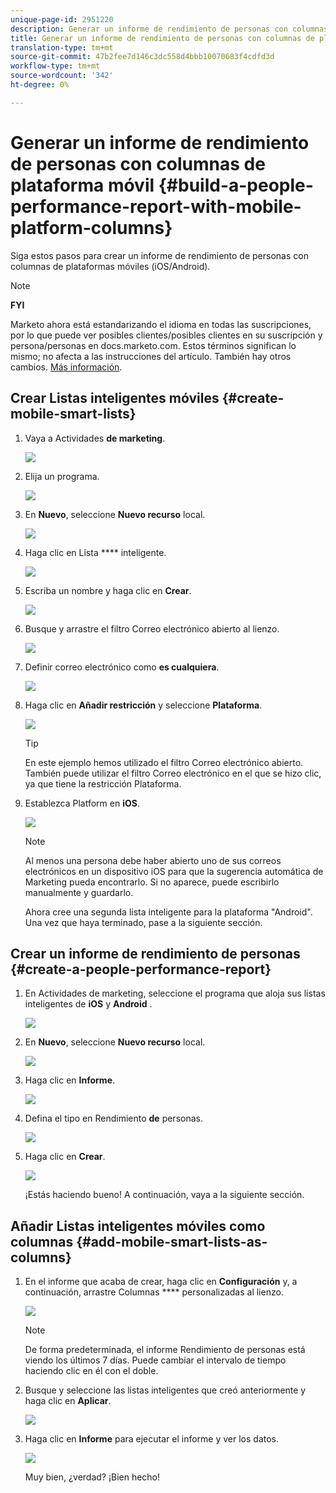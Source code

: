```yaml
---
unique-page-id: 2951220
description: Generar un informe de rendimiento de personas con columnas de plataforma móvil - Documentos de marketing - Documentación del producto
title: Generar un informe de rendimiento de personas con columnas de plataforma móvil
translation-type: tm+mt
source-git-commit: 47b2fee7d146c3dc558d4bbb10070683f4cdfd3d
workflow-type: tm+mt
source-wordcount: '342'
ht-degree: 0%

---
```



# Generar un informe de rendimiento de personas con columnas de plataforma móvil {#build-a-people-performance-report-with-mobile-platform-columns}

Siga estos pasos para crear un informe de rendimiento de personas con columnas de plataformas móviles (iOS/Android).

>[!NOTE]
>
>**FYI**
>
>Marketo ahora está estandarizando el idioma en todas las suscripciones, por lo que puede ver posibles clientes/posibles clientes en su suscripción y persona/personas en docs.marketo.com. Estos términos significan lo mismo; no afecta a las instrucciones del artículo. También hay otros cambios. [Más información](http://docs.marketo.com/display/DOCS/Updates+to+Marketo+Terminology).

## Crear Listas inteligentes móviles {#create-mobile-smart-lists}

1. Vaya a Actividades **de marketing**.

   ![](assets/ma.png)

1. Elija un programa.

   ![](assets/two-1.png)

1. En **Nuevo**, seleccione **Nuevo recurso** local.

   ![](assets/three-1.png)

1. Haga clic en Lista **** inteligente.

   ![](assets/four-1.png)

1. Escriba un nombre y haga clic en **Crear**.

   ![](assets/five-1.png)

1. Busque y arrastre el filtro Correo electrónico abierto al lienzo.

   ![](assets/six-1.png)

1. Definir correo electrónico como **es cualquiera**.

   ![](assets/seven.png)

1. Haga clic en **Añadir restricción** y seleccione **Plataforma**.

   ![](assets/eight.png)

   >[!TIP]
   >
   >En este ejemplo hemos utilizado el filtro Correo electrónico abierto. También puede utilizar el filtro Correo electrónico en el que se hizo clic, ya que tiene la restricción Plataforma.

1. Establezca Platform en **iOS**.

   ![](assets/nine.png)

   >[!NOTE]
   >
   >Al menos una persona debe haber abierto uno de sus correos electrónicos en un dispositivo iOS para que la sugerencia automática de Marketing pueda encontrarlo. Si no aparece, puede escribirlo manualmente y guardarlo.

   Ahora cree una segunda lista inteligente para la plataforma &quot;Android&quot;. Una vez que haya terminado, pase a la siguiente sección.

## Crear un informe de rendimiento de personas {#create-a-people-performance-report}

1. En Actividades de marketing, seleccione el programa que aloja sus listas inteligentes de **iOS** y **Android** .

   ![](assets/ten.png)

1. En **Nuevo**, seleccione **Nuevo recurso** local.

   ![](assets/eleven.png)

1. Haga clic en **Informe**.

   ![](assets/twelve.png)

1. Defina el tipo en Rendimiento **de** personas.

   ![](assets/thirteen.png)

1. Haga clic en **Crear**.

   ![](assets/fourteen.png)

   ¡Estás haciendo bueno! A continuación, vaya a la siguiente sección.

## Añadir Listas inteligentes móviles como columnas {#add-mobile-smart-lists-as-columns}

1. En el informe que acaba de crear, haga clic en **Configuración** y, a continuación, arrastre Columnas **** personalizadas al lienzo.

   ![](assets/fifteen.png)

   >[!NOTE]
   >
   >De forma predeterminada, el informe Rendimiento de personas está viendo los últimos 7 días. Puede cambiar el intervalo de tiempo haciendo clic en él con el doble.

1. Busque y seleccione las listas inteligentes que creó anteriormente y haga clic en **Aplicar**.

   ![](assets/sixteen.png)

1. Haga clic en **Informe** para ejecutar el informe y ver los datos.

   ![](assets/seventeen.png)

   Muy bien, ¿verdad? ¡Bien hecho!

